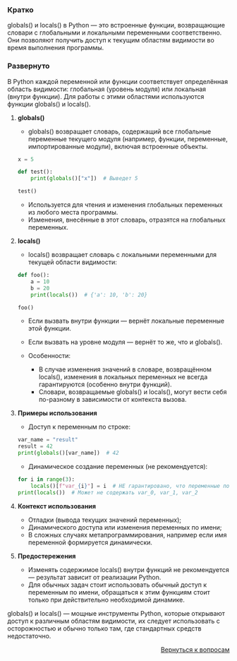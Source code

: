 ### Кратко

globals() и locals() в Python — это встроенные функции, возвращающие словари с глобальными и локальными переменными
соответственно. Они позволяют получить доступ к текущим областям видимости во время выполнения программы.

### Развернуто

В Python каждой переменной или функции соответствует определённая область видимости: глобальная (уровень модуля) или
локальная (внутри функции). Для работы с этими областями используются функции globals() и locals().

1. **globals()**
    - globals() возвращает словарь, содержащий все глобальные переменные текущего модуля (например, функции, переменные,
      импортированные модули), включая встроенные объекты.
    ```python
    x = 5

    def test():
        print(globals()["x"])  # Выведет 5

    test()
    ``` 
    - Используется для чтения и изменения глобальных переменных из любого места программы.
    - Изменения, внесённые в этот словарь, отразятся на глобальных переменных.

2. **locals()**
    - locals() возвращает словарь с локальными переменными для текущей области видимости:
    ```python
    def foo():
        a = 10
        b = 20
        print(locals())  # {'a': 10, 'b': 20}

    foo()
    ``` 
    - Если вызвать внутри функции — вернёт локальные переменные этой функции.
    - Если вызвать на уровне модуля — вернёт то же, что и globals().
    
    - Особенности:
        - В случае изменения значений в словаре, возвращённом locals(), изменения в локальных переменных не всегда
          гарантируются (особенно внутри функций).
        - Словари, возвращаемые globals() и locals(), могут вести себя по-разному в зависимости от контекста вызова.

3. **Примеры использования**
    - Доступ к переменным по строке:
    ```python
    var_name = "result"
    result = 42
    print(globals()[var_name])  # 42
    ```
    - Динамическое создание переменных (не рекомендуется):
    ```python
    for i in range(3):
        locals()[f"var_{i}"] = i  # НЕ гарантировано, что переменные появятся
    print(locals())  # Может не содержать var_0, var_1, var_2
    ```

4. **Контекст использования**
    - Отладки (вывода текущих значений переменных);
    - Динамического доступа или изменения переменных по имени;
    - В сложных случаях метапрограммирования, например если имя переменной формируется динамически.

5. **Предостережения**
    - Изменять содержимое locals() внутри функций не рекомендуется — результат зависит от реализации Python.
    - Для обычных задач стоит использовать обычный доступ к переменным по имени, обращаться к этим функциям стоит
      только при действительно необходимой динамике.

globals() и locals() — мощные инструменты Python, которые открывают доступ к различным областям видимости, их следует
использовать с осторожностью и обычно только там, где стандартных средств недостаточно.

<div align="right">

[Вернуться к вопросам](../Вопросы.md)

</div>
